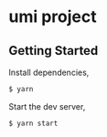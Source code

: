 # umi project

## Getting Started

Install dependencies,

```bash
$ yarn
```

Start the dev server,

```bash
$ yarn start
```



